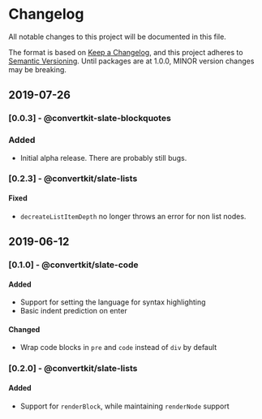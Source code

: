 # Changelog

All notable changes to this project will be documented in this file.

The format is based on [Keep a Changelog](https://keepachangelog.com/en/1.0.0/),
and this project adheres to [Semantic Versioning](https://semver.org/spec/v2.0.0.html).
Until packages are at 1.0.0, MINOR version changes may be breaking.

## 2019-07-26

### [0.0.3] - @convertkit-slate-blockquotes

### Added

- Initial alpha release. There are probably still bugs.

### [0.2.3] - @convertkit/slate-lists

#### Fixed

- `decreateListItemDepth` no longer throws an error for non list nodes.

## 2019-06-12

### [0.1.0] - @convertkit/slate-code

#### Added

- Support for setting the language for syntax highlighting
- Basic indent prediction on enter

#### Changed

- Wrap code blocks in `pre` and `code` instead of `div` by default

### [0.2.0] - @convertkit/slate-lists

#### Added

- Support for `renderBlock`, while maintaining `renderNode` support
